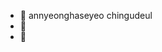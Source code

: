 - 👋 annyeonghaseyeo chingudeul
- 👀 
- 🌱 

<!---
ghanaa8/ghanaa8 is a ✨ special ✨ repository because its `README.md` (this file) appears on your GitHub profile.
You can click the Preview link to take a look at your changes.
--->
